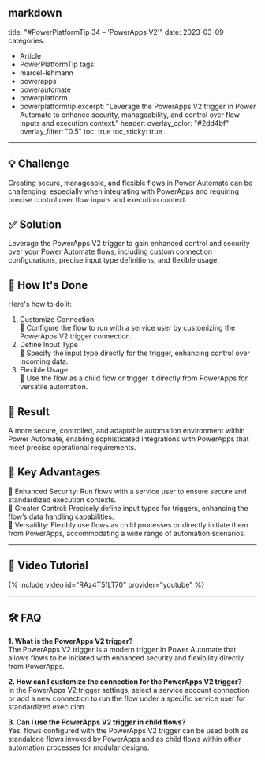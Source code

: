 markdown
---
title: "#PowerPlatformTip 34 – 'PowerApps V2'"
date: 2023-03-09
categories:
  - Article
  - PowerPlatformTip
tags:
  - marcel-lehmann
  - powerapps
  - powerautomate
  - powerplatform
  - powerplatformtip
excerpt: "Leverage the PowerApps V2 trigger in Power Automate to enhance security, manageability, and control over flow inputs and execution context."
header:
  overlay_color: "#2dd4bf"
  overlay_filter: "0.5"
toc: true
toc_sticky: true
---

## 💡 Challenge
Creating secure, manageable, and flexible flows in Power Automate can be challenging, especially when integrating with PowerApps and requiring precise control over flow inputs and execution context.

## ✅ Solution
Leverage the PowerApps V2 trigger to gain enhanced control and security over your Power Automate flows, including custom connection configurations, precise input type definitions, and flexible usage.

## 🔧 How It's Done
Here's how to do it:
1. Customize Connection  
   🔸 Configure the flow to run with a service user by customizing the PowerApps V2 trigger connection.
2. Define Input Type  
   🔸 Specify the input type directly for the trigger, enhancing control over incoming data.
3. Flexible Usage  
   🔸 Use the flow as a child flow or trigger it directly from PowerApps for versatile automation.

## 🎉 Result
A more secure, controlled, and adaptable automation environment within Power Automate, enabling sophisticated integrations with PowerApps that meet precise operational requirements.

## 🌟 Key Advantages
🔸 Enhanced Security: Run flows with a service user to ensure secure and standardized execution contexts.  
🔸 Greater Control: Precisely define input types for triggers, enhancing the flow’s data handling capabilities.  
🔸 Versatility: Flexibly use flows as child processes or directly initiate them from PowerApps, accommodating a wide range of automation scenarios.

---

## 🎥 Video Tutorial
{% include video id="RAz4T5fLT70" provider="youtube" %}

---

## 🛠️ FAQ
**1. What is the PowerApps V2 trigger?**  
The PowerApps V2 trigger is a modern trigger in Power Automate that allows flows to be initiated with enhanced security and flexibility directly from PowerApps.

**2. How can I customize the connection for the PowerApps V2 trigger?**  
In the PowerApps V2 trigger settings, select a service account connection or add a new connection to run the flow under a specific service user for standardized execution.

**3. Can I use the PowerApps V2 trigger in child flows?**  
Yes, flows configured with the PowerApps V2 trigger can be used both as standalone flows invoked by PowerApps and as child flows within other automation processes for modular designs.
